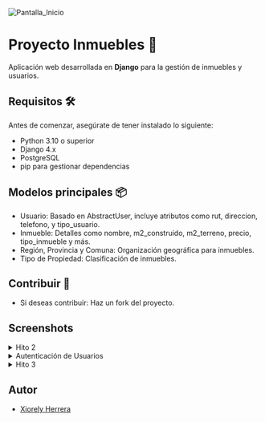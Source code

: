 ![Pantalla_Inicio](Autenticacion_de_Usuarios/index.png)

# Proyecto Inmuebles 🏡

Aplicación web desarrollada en **Django** para la gestión de inmuebles y usuarios.

## Requisitos 🛠️

Antes de comenzar, asegúrate de tener instalado lo siguiente:

- Python 3.10 o superior
- Django 4.x
- PostgreSQL 
- pip para gestionar dependencias

## Modelos principales 📦
- Usuario: Basado en AbstractUser, incluye atributos como rut, direccion, telefono, y tipo_usuario.
- Inmueble: Detalles como nombre, m2_construido, m2_terreno, precio, tipo_inmueble y más.
- Región, Provincia y Comuna: Organización geográfica para inmuebles.
- Tipo de Propiedad: Clasificación de inmuebles.

## Contribuir 🤝

- Si deseas contribuir: Haz un fork del proyecto.

## Screenshots
<details>

<summary>Hito 2</summary>

![App Screenshot](Hito2/super_usuario.png)
![App Screenshot](Hito2/Migraciones.png)
![App Screenshot](Hito2/Django_Administration.png)
![App Screenshot](Hito2/pgAdmin_bd_y_tablas.png)
![App Screenshot](Hito2/inmuebles.png)
![App Screenshot](Hito2/usuario.png)

</details>

<details>

<summary>Autenticación de Usuarios</summary>

![App Screenshot](Autenticacion_de_Usuarios/index.png)
![App Screenshot](Autenticacion_de_Usuarios/registro.png)
![App Screenshot](Autenticacion_de_Usuarios/inicio_sesion.png)
![App Screenshot](Autenticacion_de_Usuarios/opcion_con_sesion_iniciada.png)
![App Screenshot](Autenticacion_de_Usuarios/usuarios_prueba.png)

</details>

<details>

<summary>Hito 3</summary>

![App Screenshot](Hito3/loaddata.png)
![App Screenshot](Hito3/exportar_inmuebles_por_comuna.png)
![App Screenshot](Hito3/exportar_inmuebles_por_region.png)
![App Screenshot](Hito3/filtro_inmuebles.png)
![App Screenshot](Hito3/filtro_inmuebles_comuna.png)

</details>


## Autor

- [Xiorely Herrera](https://github.com/Xiorelyh)


